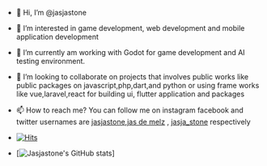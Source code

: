 [jas de melz]:https://www.facebook.com/jasja.stone.7
[jasjastone]:https://instagram.com/jasjastone/
[jasja_stone]:https://twitter.com/jasja_stone/
- 👋 Hi, I’m @jasjastone
- 👀 I’m interested in game development, web development and mobile application development
- 🌱 I’m currently am working with Godot for game development and AI testing environment.
- 💞️ I’m looking to collaborate on projects that involves public works like public packages on javascript,php,dart,and python or using frame works like vue,laravel,react for building ui, flutter application and packages
- 📫 How to reach me? You can follow me on instagram facebook and twitter usernames are [jasjastone][],[jas de melz][] , [jasja_stone][] respectively 

- [![Hits](https://hits.seeyoufarm.com/api/count/incr/badge.svg?url=https%3A%2F%2Fgithub.com%2Fjasjastone&count_bg=%232E15FF&title_bg=%23555555&icon=exercism.svg&icon_color=%23FCDF00&title=views%2Fvisitors&edge_flat=false)](https://hits.seeyoufarm.com)

- [![Jasjastone's GitHub stats](https://github-readme-stats.vercel.app/api?username=jasjastone&show_icons=true&theme=radical)]
<!---
jasjastone/jasjastone is a ✨ special ✨ repository because its `README.md` (this file) appears on your GitHub profile.
You can click the Preview link to take a look at your changes.
--->
